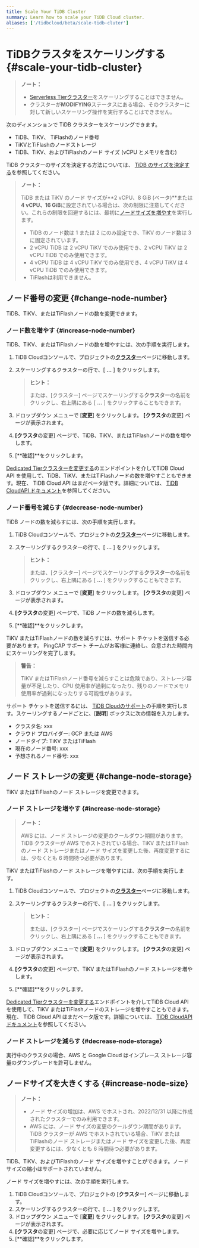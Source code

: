 ```yaml
---
title: Scale Your TiDB Cluster
summary: Learn how to scale your TiDB Cloud cluster.
aliases: ['/tidbcloud/beta/scale-tidb-cluter']
---
```


# TiDBクラスタをスケーリングする {#scale-your-tidb-cluster}

> **ノート：**
>
> -   [Serverless Tierクラスター](/tidb-cloud/select-cluster-tier.md#serverless-tier-beta)をスケーリングすることはできません。
> -   クラスターが**MODIFYING**ステータスにある場合、そのクラスターに対して新しいスケーリング操作を実行することはできません。

次のディメンションで TiDB クラスターをスケーリングできます。

-   TiDB、TiKV、 TiFlashのノード番号
-   TiKVとTiFlashのノードストレージ
-   TiDB、TiKV、およびTiFlashのノード サイズ (vCPU とメモリを含む)

TiDB クラスターのサイズを決定する方法については、 [TiDB のサイズを決定する](/tidb-cloud/size-your-cluster.md)を参照してください。

> **ノート：**
>
> TiDB または TiKV のノード サイズが**2 vCPU、8 GiB (ベータ)**または<strong>4 vCPU、16 GiB</strong>に設定されている場合は、次の制限に注意してください。これらの制限を回避するには、最初に[ノードサイズを増やす](#increase-node-size)を実行します。
>
> -   TiDB のノード数は 1 または 2 にのみ設定でき、TiKV のノード数は 3 に固定されています。
> -   2 vCPU TiDB は 2 vCPU TiKV でのみ使用でき、2 vCPU TiKV は 2 vCPU TiDB でのみ使用できます。
> -   4 vCPU TiDB は 4 vCPU TiKV でのみ使用でき、4 vCPU TiKV は 4 vCPU TiDB でのみ使用できます。
> -   TiFlashは利用できません。

## ノード番号の変更 {#change-node-number}

TiDB、TiKV、またはTiFlashノードの数を変更できます。

### ノード数を増やす {#increase-node-number}

TiDB、TiKV、またはTiFlashノードの数を増やすには、次の手順を実行します。

1.  TiDB Cloudコンソールで、プロジェクトの[**クラスター**](https://tidbcloud.com/console/clusters)ページに移動します。

2.  スケーリングするクラスターの行で、[ **...** ] をクリックします。

    > **ヒント：**
    >
    > または、[クラスター] ページでスケーリングする**クラスター**の名前をクリックし、右上隅にある [ <strong>...</strong> ] をクリックすることもできます。

3.  ドロップダウン メニューで [**変更**] をクリックします。 <strong>[クラスタ</strong>の変更] ページが表示されます。

4.  **[クラスタ**の変更] ページで、TiDB、TiKV、またはTiFlashノードの数を増やします。

5.  [**確認]**をクリックします。

[Dedicated Tierクラスターを変更する](https://docs.pingcap.com/tidbcloud/api/v1beta#tag/Cluster/operation/UpdateCluster)のエンドポイントを介してTiDB Cloud API を使用して、TiDB、TiKV、またはTiFlashノードの数を増やすこともできます。現在、 TiDB Cloud API はまだベータ版です。詳細については、 [TiDB CloudAPI ドキュメント](https://docs.pingcap.com/tidbcloud/api/v1beta)を参照してください。

### ノード番号を減らす {#decrease-node-number}

TiDB ノードの数を減らすには、次の手順を実行します。

1.  TiDB Cloudコンソールで、プロジェクトの[**クラスター**](https://tidbcloud.com/console/clusters)ページに移動します。

2.  スケーリングするクラスターの行で、[ **...** ] をクリックします。

    > **ヒント：**
    >
    > または、[クラスター] ページでスケーリングする**クラスター**の名前をクリックし、右上隅にある [ <strong>...</strong> ] をクリックすることもできます。

3.  ドロップダウン メニューで [**変更**] をクリックします。 <strong>[クラスタ</strong>の変更] ページが表示されます。

4.  **[クラスタ**の変更] ページで、TiDB ノードの数を減らします。

5.  [**確認]**をクリックします。

TiKV またはTiFlashノードの数を減らすには、サポート チケットを送信する必要があります。 PingCAP サポート チームがお客様に連絡し、合意された時間内にスケーリングを完了します。

> **警告：**
>
> TiKV またはTiFlashノード番号を減らすことは危険であり、ストレージ容量が不足したり、CPU 使用率が過剰になったり、残りのノードでメモリ使用率が過剰になったりする可能性があります。

サポート チケットを送信するには、 [TiDB Cloudのサポート](/tidb-cloud/tidb-cloud-support.md)の手順を実行します。スケーリングするノードごとに、[**説明**] ボックスに次の情報を入力します。

-   クラスタ名: xxx
-   クラウド プロバイダー: GCP または AWS
-   ノードタイプ: TiKV またはTiFlash
-   現在のノード番号: xxx
-   予想されるノード番号: xxx

## ノード ストレージの変更 {#change-node-storage}

TiKV またはTiFlashのノード ストレージを変更できます。

### ノード ストレージを増やす {#increase-node-storage}

> **ノート：**
>
> AWS には、ノード ストレージの変更のクールダウン期間があります。 TiDB クラスターが AWS でホストされている場合、TiKV またはTiFlashのノード ストレージまたはノード サイズを変更した後、再度変更するには、少なくとも 6 時間待つ必要があります。

TiKV またはTiFlashのノード ストレージを増やすには、次の手順を実行します。

1.  TiDB Cloudコンソールで、プロジェクトの[**クラスター**](https://tidbcloud.com/console/clusters)ページに移動します。

2.  スケーリングするクラスターの行で、[ **...** ] をクリックします。

    > **ヒント：**
    >
    > または、[クラスター] ページでスケーリングする**クラスター**の名前をクリックし、右上隅にある [ <strong>...</strong> ] をクリックすることもできます。

3.  ドロップダウン メニューで [**変更**] をクリックします。 <strong>[クラスタ</strong>の変更] ページが表示されます。

4.  **[クラスタ**の変更] ページで、TiKV またはTiFlashのノード ストレージを増やします。

5.  [**確認]**をクリックします。

[Dedicated Tierクラスターを変更する](https://docs.pingcap.com/tidbcloud/api/v1beta#tag/Cluster/operation/UpdateCluster)エンドポイントを介してTiDB Cloud API を使用して、TiKV またはTiFlashノードのストレージを増やすこともできます。現在、 TiDB Cloud API はまだベータ版です。詳細については、 [TiDB CloudAPI ドキュメント](https://docs.pingcap.com/tidbcloud/api/v1beta)を参照してください。

### ノード ストレージを減らす {#decrease-node-storage}

実行中のクラスタの場合、AWS と Google Cloud はインプレース ストレージ容量のダウングレードを許可しません。

## ノードサイズを大きくする {#increase-node-size}

> **ノート：**
>
> -   ノード サイズの増加は、AWS でホストされ、2022/12/31 以降に作成されたクラスターでのみ利用できます。
> -   AWS には、ノード サイズの変更のクールダウン期間があります。 TiDB クラスターが AWS でホストされている場合、TiKV またはTiFlashのノード ストレージまたはノード サイズを変更した後、再度変更するには、少なくとも 6 時間待つ必要があります。

TiDB、TiKV、およびTiFlashのノード サイズを増やすことができます。ノード サイズの縮小はサポートされていません。

ノード サイズを増やすには、次の手順を実行します。

1.  TiDB Cloudコンソールで、プロジェクトの [**クラスター**] ページに移動します。
2.  スケーリングするクラスターの行で、[ **...** ] をクリックします。
3.  ドロップダウン メニューで [**変更**] をクリックします。 <strong>[クラスタ</strong>の変更] ページが表示されます。
4.  **[クラスタ**の変更] ページで、必要に応じてノード サイズを増やします。
5.  [**確認]**をクリックします。
